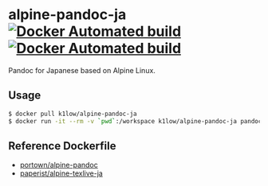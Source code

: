 # alpine-pandoc-ja [![Docker Automated build](https://img.shields.io/docker/automated/k1low/alpine-pandoc-ja.svg?style=flat-square)](https://hub.docker.com/r/k1low/alpine-pandoc-ja/) [![Docker Automated build](https://img.shields.io/docker/build/k1low/alpine-pandoc-ja.svg?style=flat-square)](https://hub.docker.com/r/k1low/alpine-pandoc-ja/)

Pandoc for Japanese based on Alpine Linux.

## Usage

```sh
$ docker pull k1low/alpine-pandoc-ja
$ docker run -it --rm -v `pwd`:/workspace k1low/alpine-pandoc-ja pandoc input.md -f markdown -o output.pdf -V documentclass=ltjarticle -V classoption=a4j -V geometry:margin=1in --pdf-engine=lualatex
```

## Reference Dockerfile

- [portown/alpine-pandoc](https://github.com/portown/alpine-pandoc)
- [paperist/alpine-texlive-ja](https://github.com/Paperist/docker-alpine-texlive-ja)


